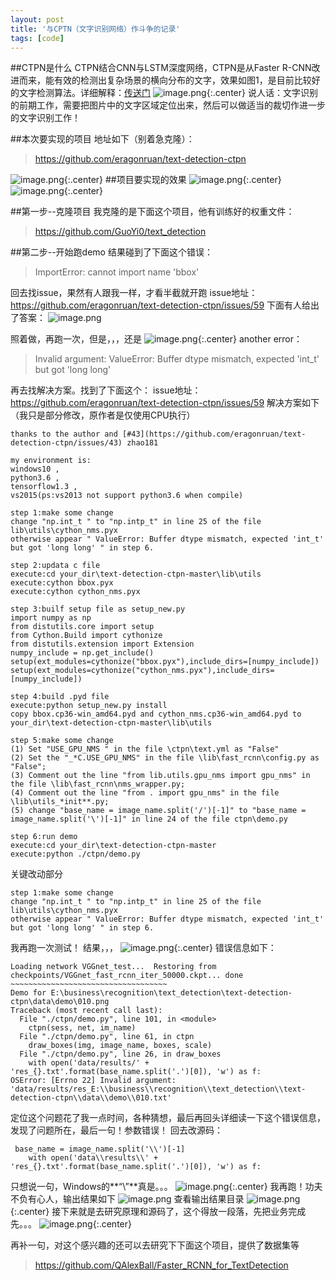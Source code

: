 ```yaml
---
layout: post
title: '与CPTN（文字识别网络）作斗争的记录'
tags: [code]
---
```


##CTPN是什么
CTPN结合CNN与LSTM深度网络，CTPN是从Faster R-CNN改进而来，能有效的检测出复杂场景的横向分布的文字，效果如图1，是目前比较好的文字检测算法。详细解释：[传送门](https://zhuanlan.zhihu.com/p/34757009)
![image.png](https://upload-images.jianshu.io/upload_images/10780978-009e5f5c05cdf909.png?imageMogr2/auto-orient/strip%7CimageView2/2/w/1240){:.center}
说人话：文字识别的前期工作，需要把图片中的文字区域定位出来，然后可以做适当的裁切作进一步的文字识别工作！

##本次要实现的项目
地址如下（别着急克隆）：
>https://github.com/eragonruan/text-detection-ctpn

![image.png](https://upload-images.jianshu.io/upload_images/10780978-566da9acd2ca82ce.png?imageMogr2/auto-orient/strip%7CimageView2/2/w/1240){:.center}
##项目要实现的效果
![image.png](https://upload-images.jianshu.io/upload_images/10780978-5d36504ae0bc8cae.png?imageMogr2/auto-orient/strip%7CimageView2/2/w/1240){:.center}
![image.png](https://upload-images.jianshu.io/upload_images/10780978-766026deb693123b.png?imageMogr2/auto-orient/strip%7CimageView2/2/w/1240){:.center}

##第一步--克隆项目
我克隆的是下面这个项目，他有训练好的权重文件：
>https://github.com/GuoYi0/text_detection

##第二步--开始跑demo
结果碰到了下面这个错误：
>ImportError: cannot import name 'bbox'

回去找issue，果然有人跟我一样，才看半截就开跑
issue地址：https://github.com/eragonruan/text-detection-ctpn/issues/59
下面有人给出了答案：
![image.png](https://upload-images.jianshu.io/upload_images/10780978-d648ee1eedca7b06.png?imageMogr2/auto-orient/strip%7CimageView2/2/w/1240)

照着做，再跑一次，但是，，，还是
![image.png](https://upload-images.jianshu.io/upload_images/10780978-9ee6aedf64a9a112.png?imageMogr2/auto-orient/strip%7CimageView2/2/w/1240){:.center}
another error：

> Invalid argument: ValueError: Buffer dtype mismatch, expected 'int_t' but got 'long long'

再去找解决方案。找到了下面这个：
issue地址：https://github.com/eragonruan/text-detection-ctpn/issues/59
解决方案如下（我只是部分修改，原作者是仅使用CPU执行）
```
thanks to the author and [#43](https://github.com/eragonruan/text-detection-ctpn/issues/43) zhao181

my environment is:
windows10 ,
python3.6 ,
tensorflow1.3 ,
vs2015(ps:vs2013 not support python3.6 when compile)

step 1:make some change
change "np.int_t " to "np.intp_t" in line 25 of the file lib\utils\cython_nms.pyx
otherwise appear " ValueError: Buffer dtype mismatch, expected 'int_t' but got 'long long' " in step 6.

step 2:updata c file
execute:cd your_dir\text-detection-ctpn-master\lib\utils
execute:cython bbox.pyx
execute:cython cython_nms.pyx

step 3:builf setup file as setup_new.py
import numpy as np
from distutils.core import setup
from Cython.Build import cythonize
from distutils.extension import Extension
numpy_include = np.get_include()
setup(ext_modules=cythonize("bbox.pyx"),include_dirs=[numpy_include])
setup(ext_modules=cythonize("cython_nms.pyx"),include_dirs=[numpy_include])

step 4:build .pyd file
execute:python setup_new.py install
copy bbox.cp36-win_amd64.pyd and cython_nms.cp36-win_amd64.pyd to your_dir\text-detection-ctpn-master\lib\utils

step 5:make some change
(1) Set "USE_GPU_NMS " in the file \ctpn\text.yml as "False"
(2) Set the "_*C.USE_GPU_NMS" in the file \lib\fast_rcnn\config.py as "False";
(3) Comment out the line "from lib.utils.gpu_nms import gpu_nms" in the file \lib\fast_rcnn\nms_wrapper.py;
(4) Comment out the line "from . import gpu_nms" in the file \lib\utils_*init**.py;
(5) change "base_name = image_name.split('/')[-1]" to "base_name = image_name.split('\')[-1]" in line 24 of the file ctpn\demo.py

step 6:run demo
execute:cd your_dir\text-detection-ctpn-master
execute:python ./ctpn/demo.py

```
关键改动部分
```
step 1:make some change
change "np.int_t " to "np.intp_t" in line 25 of the file lib\utils\cython_nms.pyx
otherwise appear " ValueError: Buffer dtype mismatch, expected 'int_t' but got 'long long' " in step 6.
```
我再跑一次测试！
结果，，，
![image.png](https://upload-images.jianshu.io/upload_images/10780978-6f6623873805bb95.png?imageMogr2/auto-orient/strip%7CimageView2/2/w/1240){:.center}
错误信息如下：

```
Loading network VGGnet_test...  Restoring from checkpoints/VGGnet_fast_rcnn_iter_50000.ckpt... done
~~~~~~~~~~~~~~~~~~~~~~~~~~~~~~~~~~~
Demo for E:\business\recognition\text_detection\text-detection-ctpn\data\demo\010.png
Traceback (most recent call last):
  File "./ctpn/demo.py", line 101, in <module>
    ctpn(sess, net, im_name)
  File "./ctpn/demo.py", line 61, in ctpn
    draw_boxes(img, image_name, boxes, scale)
  File "./ctpn/demo.py", line 26, in draw_boxes
    with open('data/results/' + 'res_{}.txt'.format(base_name.split('.')[0]), 'w') as f:
OSError: [Errno 22] Invalid argument: 'data/results/res_E:\\business\\recognition\\text_detection\\text-detection-ctpn\\data\\demo\\010.txt'
```
定位这个问题花了我一点时间，各种猜想，最后再回头详细读一下这个错误信息，发现了问题所在，最后一句！参数错误！
回去改源码：
```
 base_name = image_name.split('\\')[-1]
    with open('data\\results\\' + 'res_{}.txt'.format(base_name.split('.')[0]), 'w') as f:
```
只想说一句，Windows的**“\”**真是。。。
![image.png](https://upload-images.jianshu.io/upload_images/10780978-703b07913d669a5d.png?imageMogr2/auto-orient/strip%7CimageView2/2/w/1240){:.center}
我再跑！功夫不负有心人，输出结果如下 
![image.png](https://upload-images.jianshu.io/upload_images/10780978-4a160c52fc49953d.png?imageMogr2/auto-orient/strip%7CimageView2/2/w/1240)
查看输出结果目录
![image.png](https://upload-images.jianshu.io/upload_images/10780978-31abe20089062227.png?imageMogr2/auto-orient/strip%7CimageView2/2/w/1240){:.center}
接下来就是去研究原理和源码了，这个得放一段落，先把业务完成先。。。
![image.png](https://upload-images.jianshu.io/upload_images/10780978-366f930dad8f4b77.png?imageMogr2/auto-orient/strip%7CimageView2/2/w/1240){:.center}

再补一句，对这个感兴趣的还可以去研究下下面这个项目，提供了数据集等

>https://github.com/QAlexBall/Faster_RCNN_for_TextDetection
